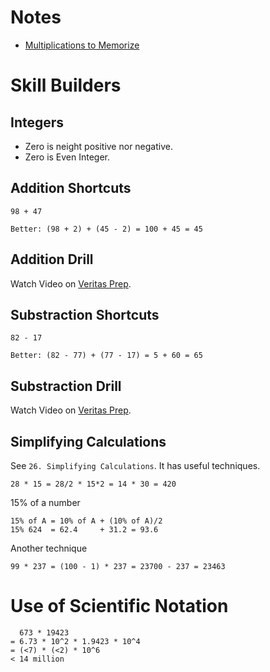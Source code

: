# Notes

- [Multiplications to Memorize](/quantitative-reasoning/multiplications-to-memorize.md)

# Skill Builders

## Integers

- Zero is neight positive nor negative.
- Zero is Even Integer.

## Addition Shortcuts

```
98 + 47

Better: (98 + 2) + (45 - 2) = 100 + 45 = 45
```

## Addition Drill

Watch Video on [Veritas Prep](https://www.veritasprep.com/account/gmat/skillbuilder_selector.php).

## Substraction Shortcuts

```
82 - 17

Better: (82 - 77) + (77 - 17) = 5 + 60 = 65
```

## Substraction Drill 

Watch Video on [Veritas Prep](https://www.veritasprep.com/account/gmat/skillbuilder_selector.php).

## Simplifying Calculations 

See `26. Simplifying Calculations`. It has useful techniques. 

```
28 * 15 = 28/2 * 15*2 = 14 * 30 = 420
```

15% of a number 

```
15% of A = 10% of A + (10% of A)/2 
15% 624  = 62.4     + 31.2 = 93.6
```

Another technique 

```
99 * 237 = (100 - 1) * 237 = 23700 - 237 = 23463
```

# Use of Scientific Notation

```
  673 * 19423
= 6.73 * 10^2 * 1.9423 * 10^4
= (<7) * (<2) * 10^6 
< 14 million
```